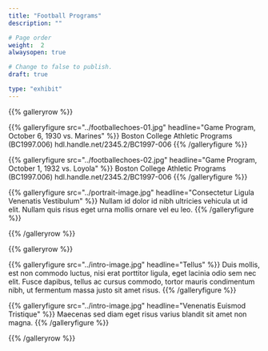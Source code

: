 ```yaml
---
title: "Football Programs"
description: ""

# Page order
weight:  2
alwaysopen: true

# Change to false to publish.
draft: true

type: "exhibit"
---
```


{{% galleryrow %}}

{{% galleryfigure src="../footballechoes-01.jpg" headline="Game Program, October 6, 1930 vs. Marines" %}}
Boston College Athletic Programs (BC1997.006) hdl.handle.net/2345.2/BC1997-006
{{% /galleryfigure %}}

{{% galleryfigure src="../footballechoes-02.jpg" headline="Game Program, October 1, 1932 vs. Loyola" %}}
Boston College Athletic Programs (BC1997.006) hdl.handle.net/2345.2/BC1997-006
{{% /galleryfigure %}}

{{% galleryfigure src="../portrait-image.jpg" headline="Consectetur Ligula Venenatis Vestibulum" %}}
Nullam id dolor id nibh ultricies vehicula ut id elit. Nullam quis risus eget urna mollis ornare vel eu leo.
{{% /galleryfigure %}}

{{% /galleryrow %}}

{{% galleryrow %}}

{{% galleryfigure src="../intro-image.jpg" headline="Tellus" %}}
Duis mollis, est non commodo luctus, nisi erat porttitor ligula, eget lacinia odio sem nec elit. Fusce dapibus, tellus ac cursus commodo, tortor mauris condimentum nibh, ut fermentum massa justo sit amet risus.
{{% /galleryfigure %}}

{{% galleryfigure src="../intro-image.jpg" headline="Venenatis Euismod Tristique" %}}
Maecenas sed diam eget risus varius blandit sit amet non magna.
{{% /galleryfigure %}}

{{% /galleryrow %}}